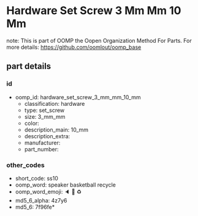 # Hardware Set Screw 3 Mm Mm 10 Mm  

note: This is part of OOMP the Oopen Organization Method For Parts. For more details: https://github.com/oomlout/oomp_base

##  part details





### id
* oomp_id: hardware_set_screw_3_mm_mm_10_mm
  * classification: hardware
  * type: set_screw
  * size: 3_mm_mm
  * color: 
  * description_main: 10_mm
  * description_extra: 
  * manufacturer: 
  * part_number: 

### other_codes
* short_code: ss10
* oomp_word: speaker basketball recycle
* oomp_word_emoji: :speaker: :basketball: :recycle:
* md5_6_alpha: 4z7y6
* md5_6: 7f96fe* 